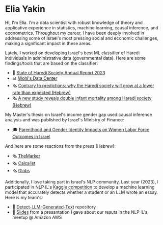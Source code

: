 # Elia Yakin

Hi, I'm Elia. I'm a data scientist with robust knowledge of theory and applicative experience in statistics, machine learning, causal inference, and econometrics.
Throughout my career, I have been deeply involved in addressing some of Israel's most pressing social and economic challenges, making a significant impact in these areas.

Lately, I worked on developing Israel's best ML classifier of Haredi individuals in administrative data (governmental data). Here are some findings/tools that are based on the classifier:
 - 📔 [State of Haredi Society Annual Report 2023](https://machon.org.il/en/2023report-en/)
 - 📊 [Wohl's Data Center](https://data.machon.org.il/)
 - 🗞️ [Contrary to predictions: why the Haredi society will grow at a lower rate than expected (Hebrew)](https://www.themarker.com/blogs/2024-06-03/ty-article/.premium/0000018f-dd15-dbdb-a59f-dd5de6390000)
 - 🗞️ [A new study reveals double infant mortality among Haredi society (Hebrew)](https://publichealth.doctorsonly.co.il/2024/04/314009/)

My Master's thesis on Israel's income gender gap used causal inference analysis and was published by Israel's Ministry of Finance:
- 🎓 [Parenthood and Gender Identity Impacts on Women Labor Force Outcomes in Israel](https://www.gov.il/BlobFolder/reports/article_13122021/he/Publishes_Articles_article_13122021.pdf) 

And here are some reactions from the press (Hebrew):
  - 🗞️ [TheMarker](https://www.themarker.com/career/.premium-1.10461190)
  - 🗞️ [Calcalist](https://www.calcalist.co.il/local_news/article/b10jii4cy)
  - 🗞️ [Globs](https://www.globes.co.il/news/article.aspx?did=1001412554)

Additionally, I love taking part in Israel's NLP community. Last year (2023), I participated in NLP IL's [Kaggle competition](https://www.meetup.com/the-israeli-natural-language-processing-meetup/events/299728251/) to develop a machine learning model that accurately detects whether a student or an LLM wrote an essay. Here is my team's:
- 📝 [Detect-LLM-Generated-Text](https://github.com/eliayakin/Detect-LLM-Generated-Text/tree/main) repository
- 🎤 [Slides](https://github.com/eliayakin/Detect-LLM-Generated-Text/blob/main/Textbusters%20-%20Detecting%20LLM-Generated%20Text.pdf) from a presantation I gave about our resuts in the NLP IL's meetup @ Amazon AWS





<!--
**eliayakin/eliayakin** is a ✨ _special_ ✨ repository because its `README.md` (this file) appears on your GitHub profile.

Here are some ideas to get you started:

- 🔭 I’m currently working on ...
- 🌱 I’m currently learning ...
- 👯 I’m looking to collaborate on ...
- 🤔 I’m looking for help with ...
- 💬 Ask me about ...
- 📫 How to reach me: ...
- 😄 Pronouns: ...
- ⚡ Fun fact: ...
-->
